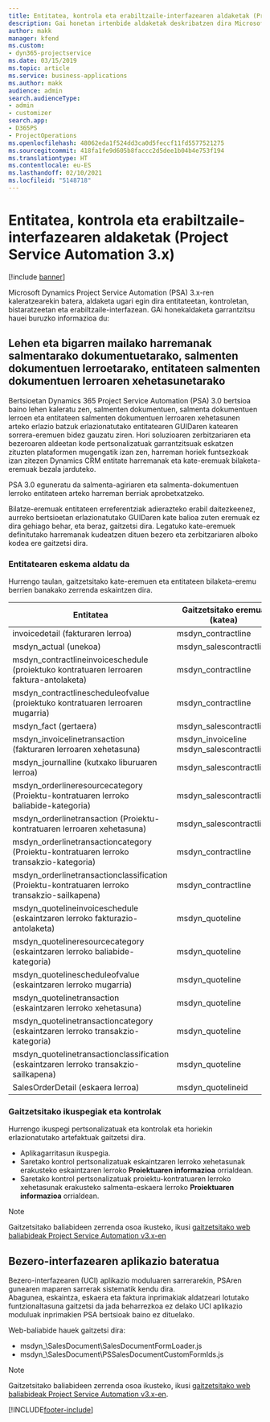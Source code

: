 ```yaml
---
title: Entitatea, kontrola eta erabiltzaile-interfazearen aldaketak (Project Service Automation 3.x)
description: Gai honetan irtenbide aldaketak deskribatzen dira Microsoft Dynamics Project Service Automation 3.x-rako.
author: makk
manager: kfend
ms.custom:
- dyn365-projectservice
ms.date: 03/15/2019
ms.topic: article
ms.service: business-applications
ms.author: makk
audience: admin
search.audienceType:
- admin
- customizer
search.app:
- D365PS
- ProjectOperations
ms.openlocfilehash: 48062eda1f524dd3ca0d5feccf11fd5577521275
ms.sourcegitcommit: 418fa1fe9d605b8faccc2d5dee1b04b4e753f194
ms.translationtype: HT
ms.contentlocale: eu-ES
ms.lasthandoff: 02/10/2021
ms.locfileid: "5148718"
---
```

# <a name="entity-control-and-user-interface-changes-project-service-automation-3x"></a>Entitatea, kontrola eta erabiltzaile-interfazearen aldaketak (Project Service Automation 3.x)

[!include [banner](../../includes/psa-now-project-operations.md)]


Microsoft Dynamics Project Service Automation (PSA) 3.x-ren kaleratzearekin batera, aldaketa ugari egin dira entitateetan, kontroletan, bistaratzeetan eta erabiltzaile-interfazean. GAi honekaldaketa garrantzitsu hauei buruzko informazioa du:

## <a name="parent-child-relationships-for-sales-document-sales-document-line-sales-document-line-detail-entities"></a>Lehen eta bigarren mailako harremanak salmentarako dokumentuetarako, salmenten dokumentuen lerroetarako, entitateen salmenten dokumentuen lerroaren xehetasunetarako
Bertsioetan Dynamics 365 Project Service Automation (PSA) 3.0 bertsioa baino lehen kaleratu zen, salmenten dokumentuen, salmenta dokumentuen lerroen eta entitateen salmenten dokumentuen lerroaren xehetasunen arteko erlazio batzuk erlazionatutako entitatearen GUIDaren katearen sorrera-eremuen bidez gauzatu ziren. Hori soluzioaren zerbitzariaren eta bezeroaren aldeetan kode pertsonalizatuak garrantzitsuak eskatzen zituzten plataformen mugengatik izan zen, harreman horiek funtsezkoak izan zitezen Dynamics CRM entitate harremanak eta kate-eremuak bilaketa-eremuak bezala jarduteko.

PSA 3.0 eguneratu da salmenta-agiriaren eta salmenta-dokumentuen lerroko entitateen arteko harreman berriak aprobetxatzeko.

Bilatze-eremuak entitateen erreferentziak adierazteko erabil daitezkeenez, aurreko bertsioetan erlazionatutako GUIDaren kate balioa zuten eremuak ez dira gehiago behar, eta beraz, gaitzetsi dira. Legatuko kate-eremuek definitutako harremanak kudeatzen dituen bezero eta zerbitzariaren alboko kodea ere gaitzetsi dira.

### <a name="entity-schema-changes"></a>Entitatearen eskema aldatu da
Hurrengo taulan, gaitzetsitako kate-eremuen eta entitateen bilaketa-eremu berrien banakako zerrenda eskaintzen dira. 

 Entitatea |   Gaitzetsitako eremua (katea) | Bilaketa berria (bilaketa)
--- | --- | ---
invoicedetail (fakturaren lerroa) |  msdyn_contractline |    msdyn_contractlineid
msdyn_actual (unekoa) | msdyn_salescontractline |   msdyn_salescontractlineid
msdyn_contractlineinvoiceschedule (proiektuko kontratuaren lerroaren faktura-antolaketa) |    msdyn_contractline |    msdyn_contractlineid
msdyn_contractlinescheduleofvalue (proiektuko kontratuaren lerroaren mugarria) |   msdyn_contractline |    msdyn_contractlineid
msdyn_fact (gertaera) | msdyn_salescontractline |   msdyn_salescontractlineid
msdyn_invoicelinetransaction (fakturaren lerroaren xehetasuna) | msdyn_invoiceline <br> msdyn_salescontractline | msdyn_invoicelineid <br> msdyn_salescontractlineid
msdyn_journalline (kutxako liburuaren lerroa) |  msdyn_salescontractline |   msdyn_salescontractlineid
msdyn_orderlineresourcecategory (Proiektu-kontratuaren lerroko baliabide-kategoria) | msdyn_salescontractline |   msdyn_contractlineid
msdyn_orderlinetransaction (Proiektu-kontratuaren lerroaren xehetasuna) | msdyn_salescontractline |   msdyn_salescontractlineid
msdyn_orderlinetransactioncategory (Proiektu-kontratuaren lerroko transakzio-kategoria) |   msdyn_contractline |    msdyn_contractlineid
msdyn_orderlinetransactionclassification (Proiektu-kontratuaren lerroko transakzio-sailkapena) |   msdyn_contractline |    msdyn_contractlineid
msdyn_quotelineinvoiceschedule (eskaintzaren lerroko fakturazio-antolaketa) |  msdyn_quoteline |   msdyn_quotelineid
msdyn_quotelineresourcecategory (eskaintzaren lerroko baliabide-kategoria) |    msdyn_quoteline |   msdyn_quotelineid
msdyn_quotelinescheduleofvalue (eskaintzaren lerroko mugarria) | msdyn_quoteline |   msdyn_quotelineid
msdyn_quotelinetransaction (eskaintzaren lerroko xehetasuna) |    msdyn_quoteline |   msdyn_quotelineid
msdyn_quotelinetransactioncategory (eskaintzaren lerroko transakzio-kategoria) |  msdyn_quoteline |   msdyn_quotelineid
msdyn_quotelinetransactionclassification (eskaintzaren lerroko transakzio-sailkapena) |  msdyn_quoteline |   msdyn_quotelineid
SalesOrderDetail (eskaera lerroa) | msdyn_quotelineid | msdyn_quoteline 

### <a name="deprecated-custom-views-and-controls"></a>Gaitzetsitako ikuspegiak eta kontrolak
Hurrengo ikuspegi pertsonalizatuak eta kontrolak eta horiekin erlazionatutako artefaktuak gaitzetsi dira.

- Aplikagarritasun ikuspegia.
- Saretako kontrol pertsonalizatuak eskaintzaren lerroko xehetasunak erakusteko eskaintzaren lerroko **Proiektuaren informazioa** orrialdean.
- Saretako kontrol pertsonalizatuak proiektu-kontratuaren lerroko xehetasunak erakusteko salmenta-eskaera lerroko **Proiektuaren informazioa** orrialdean.

> [!NOTE]
> Gaitzetsitako baliabideen zerrenda osoa ikusteko, ikusi [gaitzetsitako web baliabideak Project Service Automation v3.x-en](../developer-guides/web-resources-deprecated-v3.x.md)

## <a name="unified-client-interface-app-module"></a>Bezero-interfazearen aplikazio bateratua
Bezero-interfazearen (UCI) aplikazio moduluaren sarrerarekin, PSAren gunearen maparen sarrerak sistematik kendu dira.  
Abagunea, eskaintza, eskaera eta faktura inprimakiak aldatzeari lotutako funtzionaltasuna gaitzetsi da jada beharrezkoa ez delako UCI aplikazio moduluak inprimakien PSA bertsioak baino ez dituelako.  

Web-baliabide hauek gaitzetsi dira:

- msdyn_\SalesDocument\SalesDocumentFormLoader.js
- msdyn_\SalesDocument\PSSalesDocumentCustomFormIds.js

> [!NOTE]
> Gaitzetsitako baliabideen zerrenda osoa ikusteko, ikusi [gaitzetsitako web baliabideak Project Service Automation v3.x-en](../developer-guides/web-resources-deprecated-v3.x.md).




[!INCLUDE[footer-include](../../includes/footer-banner.md)]